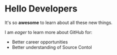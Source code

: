 # Hello Developers

It's so **awesome** to learn about all these new things.

I am *eager* to learn more about GitHub for:

* Better career opportunities
* Better understanding of Source Contol
